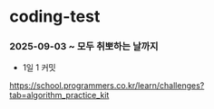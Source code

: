 # coding-test
### 2025-09-03 ~ 모두 취뽀하는 날까지

- 1일 1 커밋

https://school.programmers.co.kr/learn/challenges?tab=algorithm_practice_kit
